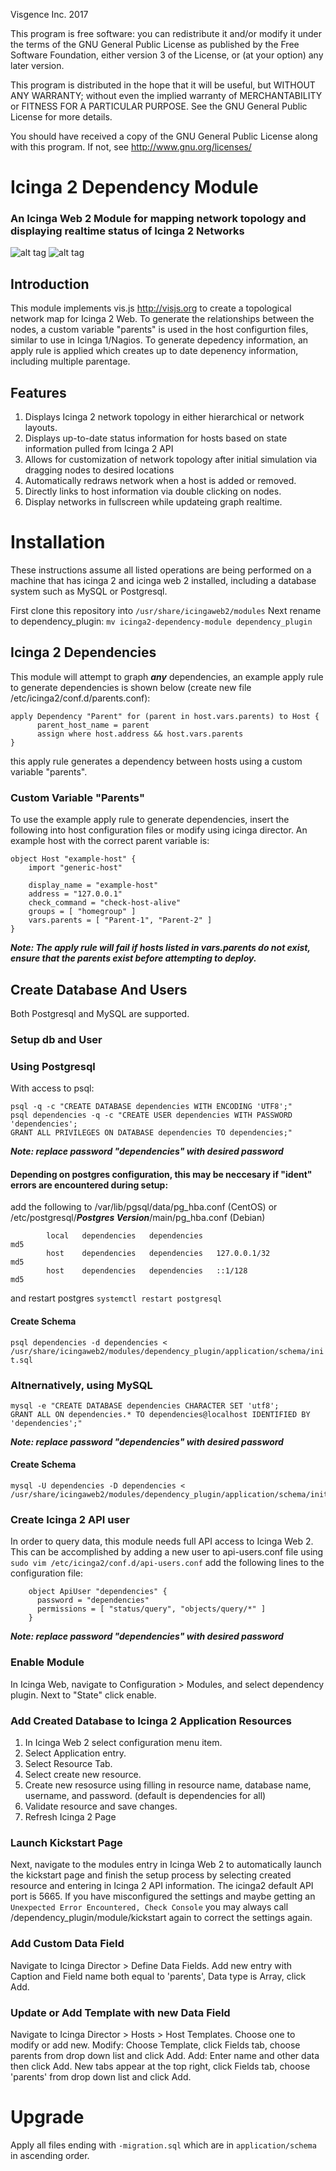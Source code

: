 Visgence Inc. 2017

This program is free software: you can redistribute it and/or modify
it under the terms of the GNU General Public License as published by
the Free Software Foundation, either version 3 of the License, or
(at your option) any later version.

This program is distributed in the hope that it will be useful,
but WITHOUT ANY WARRANTY; without even the implied warranty of
MERCHANTABILITY or FITNESS FOR A PARTICULAR PURPOSE.  See the
GNU General Public License for more details.

You should have received a copy of the GNU General Public License
along with this program.  If not, see <http://www.gnu.org/licenses/>
# Icinga 2 Dependency Module
### An Icinga Web 2 Module for mapping network topology and displaying realtime status of Icinga 2 Networks
![alt tag](application/img/NetworkExample.png)
![alt tag](application/img/HierarchicalExample.png)

## Introduction
This module implements vis.js <http://visjs.org> to create a topological network map for Icinga 2 Web. To generate the relationships between the nodes, a custom variable "parents" is used in the host configurtion files, similar to use in Icinga 1/Nagios. To generate depedency information, an apply rule is applied which creates up to date depenency information, including multiple parentage.

## Features
1.  Displays Icinga 2 network topology in either hierarchical or network layouts.
2.  Displays up-to-date status information for hosts based on state information pulled from Icinga 2 API
3.  Allows for customization of network topology after initial simulation via dragging nodes to desired locations
4.  Automatically redraws network when a host is added or removed.
5.  Directly links to host information via double clicking on nodes.
6.  Display networks in fullscreen while updateing graph realtime.

# Installation
These instructions assume all listed operations are being performed on a machine that has icinga 2 and icinga web 2 installed, including a database system such as MySQL or Postgresql.

First clone this repository into `/usr/share/icingaweb2/modules`
Next rename to dependency_plugin: `mv icinga2-dependency-module dependency_plugin`

## Icinga 2 Dependencies
This module will attempt to graph ***any*** dependencies, an example apply rule to generate dependencies is shown below (create new file /etc/icinga2/conf.d/parents.conf):
```
apply Dependency "Parent" for (parent in host.vars.parents) to Host {
      parent_host_name = parent
      assign where host.address && host.vars.parents
} 
```
this apply rule generates a dependency between hosts using a custom variable "parents".


### Custom Variable "Parents"
To use the example apply rule to generate dependencies, insert the following into host configuration files or modify using icinga director. An example host with the correct parent variable is: 
```
object Host "example-host" {
    import "generic-host"

    display_name = "example-host"
    address = "127.0.0.1"
    check_command = "check-host-alive"
    groups = [ "homegroup" ]
    vars.parents = [ "Parent-1", "Parent-2" ]
}
```
***Note: The apply rule will fail if hosts listed in vars.parents do not exist, ensure that the parents exist before attempting to deploy.***


## Create Database And Users
Both Postgresql and MySQL are supported. 

### Setup db and User

### Using Postgresql
With access to psql:

```
psql -q -c "CREATE DATABASE dependencies WITH ENCODING 'UTF8';"
psql dependencies -q -c "CREATE USER dependencies WITH PASSWORD 'dependencies';
GRANT ALL PRIVILEGES ON DATABASE dependencies TO dependencies;"
```
***Note: replace password "dependencies" with desired password***



#### Depending on postgres configuration, this may be neccesary if "ident" errors are encountered during setup:
add the following to /var/lib/pgsql/data/pg_hba.conf  (CentOS)
or /etc/postgresql/***Postgres Version***/main/pg_hba.conf (Debian)


```
        local   dependencies   dependencies                         md5
        host    dependencies   dependencies   127.0.0.1/32          md5
        host    dependencies   dependencies   ::1/128               md5
```
and restart postgres `systemctl restart postgresql`


#### Create Schema

`psql dependencies -d dependencies < /usr/share/icingaweb2/modules/dependency_plugin/application/schema/init.sql`

### Altnernatively, using MySQL
```
mysql -e "CREATE DATABASE dependencies CHARACTER SET 'utf8';
GRANT ALL ON dependencies.* TO dependencies@localhost IDENTIFIED BY 'dependencies';"
```
***Note: replace password "dependencies" with desired password***

#### Create Schema
```
mysql -U dependencies -D dependencies < /usr/share/icingaweb2/modules/dependency_plugin/application/schema/init.sql
```

### Create Icinga 2 API user
In order to query data, this module needs full API access to Icinga Web 2. This can be accomplished by adding a new user to api-users.conf file
using  `sudo vim /etc/icinga2/conf.d/api-users.conf` add the following lines to the configuration file:
```
    object ApiUser "dependencies" {
      password = "dependencies"
      permissions = [ "status/query", "objects/query/*" ]
    }
```
***Note: replace password "dependencies" with desired password***

### Enable Module 
In Icinga Web, navigate to Configuration > Modules, and select dependency plugin. Next to "State" click enable.

### Add Created Database to Icinga 2 Application Resources
1.  In Icinga Web 2 select configuration menu item.
2.  Select Application entry.
3.  Select Resource Tab.
3.  Select create new resource.
4.  Create new resosurce using filling in resource name, database name, username, and password. (default is dependencies for all)
5.  Validate resource and save changes.
6.  Refresh Icinga 2 Page


### Launch Kickstart Page
Next, navigate to the modules entry in Icinga Web 2 to automatically launch the kickstart page and finish the setup process by selecting created resource and entering in Icinga 2 API information. The icinga2 default API port is 5665. If you have misconfigured the settings and maybe getting an `Unexpected Error Encountered, Check Console` you may always call /dependency_plugin/module/kickstart again to correct the settings again.

### Add Custom Data Field
Navigate to Icinga Director > Define Data Fields. Add new entry with Caption and Field name both equal to 'parents', Data type is Array, click Add.

### Update or Add Template with new Data Field
Navigate to Icinga Director > Hosts > Host Templates. Choose one to modify or add new.
Modify: Choose Template, click Fields tab, choose parents from drop down list and click Add.
Add: Enter name and other data then click Add. New tabs appear at the top right, click Fields tab, choose 'parents' from drop down list and click Add.

# Upgrade

Apply all files ending with `-migration.sql` which are in `application/schema` in ascending
order.
